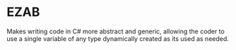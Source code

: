 # EZAB
Makes writing code in C# more abstract and generic, allowing the coder to use a single variable of any type dynamically created as its used as needed.
